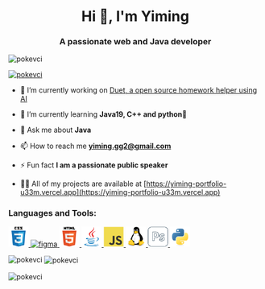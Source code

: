 <h1 align="center">Hi 👋, I'm Yiming</h1>
<h3 align="center">A passionate web and Java developer</h3>

<p align="left"> <img src="https://komarev.com/ghpvc/?username=pokevci&label=Profile%20views&color=0e75b6&style=flat" alt="pokevci" /> </p>

<p align="left"> <a href="https://github.com/ryo-ma/github-profile-trophy"><img src="https://github-profile-trophy.vercel.app/?username=pokevci" alt="pokevci" /></a> </p>

- 🔭 I’m currently working on [Duet, a open source homework helper using AI](https://duetai.vercel.app/)

- 🌱 I’m currently learning **Java19, C++ and python🐍**

- 💬 Ask me about **Java**

- 📫 How to reach me **yiming.gg2@gmail.com**

- ⚡ Fun fact **I am a passionate public speaker**

- 👨‍💻 All of my projects are available at [https://yiming-portfolio-u33m.vercel.app](https://yiming-portfolio-u33m.vercel.app)

<h3 align="left">Languages and Tools:</h3>
<p align="left"> <a href="https://www.w3schools.com/css/" target="_blank" rel="noreferrer"> <img src="https://raw.githubusercontent.com/devicons/devicon/master/icons/css3/css3-original-wordmark.svg" alt="css3" width="40" height="40"/> </a> <a href="https://www.figma.com/" target="_blank" rel="noreferrer"> <img src="https://www.vectorlogo.zone/logos/figma/figma-icon.svg" alt="figma" width="40" height="40"/> </a> <a href="https://www.w3.org/html/" target="_blank" rel="noreferrer"> <img src="https://raw.githubusercontent.com/devicons/devicon/master/icons/html5/html5-original-wordmark.svg" alt="html5" width="40" height="40"/> </a> <a href="https://www.java.com" target="_blank" rel="noreferrer"> <img src="https://raw.githubusercontent.com/devicons/devicon/master/icons/java/java-original.svg" alt="java" width="40" height="40"/> </a> <a href="https://developer.mozilla.org/en-US/docs/Web/JavaScript" target="_blank" rel="noreferrer"> <img src="https://raw.githubusercontent.com/devicons/devicon/master/icons/javascript/javascript-original.svg" alt="javascript" width="40" height="40"/> </a> <a href="https://www.linux.org/" target="_blank" rel="noreferrer"> <img src="https://raw.githubusercontent.com/devicons/devicon/master/icons/linux/linux-original.svg" alt="linux" width="40" height="40"/> </a> <a href="https://www.photoshop.com/en" target="_blank" rel="noreferrer"> <img src="https://raw.githubusercontent.com/devicons/devicon/master/icons/photoshop/photoshop-line.svg" alt="photoshop" width="40" height="40"/> </a> <a href="https://www.python.org" target="_blank" rel="noreferrer"> <img src="https://raw.githubusercontent.com/devicons/devicon/master/icons/python/python-original.svg" alt="python" width="40" height="40"/> </a> </p>

<p><img align="left" src="https://github-readme-stats.vercel.app/api/top-langs?username=pokevci&show_icons=true&locale=en&layout=compact" alt="pokevci" /></p>

<p>&nbsp;<img align="center" src="https://github-readme-stats.vercel.app/api?username=pokevci&show_icons=true&locale=en" alt="pokevci" /></p>

<p><img align="center" src="https://github-readme-streak-stats.herokuapp.com/?user=pokevci&" alt="pokevci" /></p>
